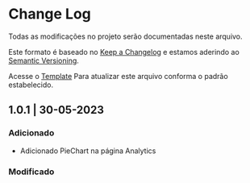 # Change Log

Todas as modificações no projeto serão documentadas neste arquivo.

Este formato é baseado no [Keep a Changelog](http://keepachangelog.com/) e estamos aderindo ao [Semantic Versioning](http://semver.org/).

Acesse o [Template](https://github.com/yourFinanceApp/mobile/blob/main/.github/templates/CHANGELOG_TEMPLATE.md) Para atualizar este arquivo conforma o padrão estabelecido.

## 1.0.1 | 30-05-2023

### Adicionado

- Adicionado PieChart na página Analytics

### Modificado
